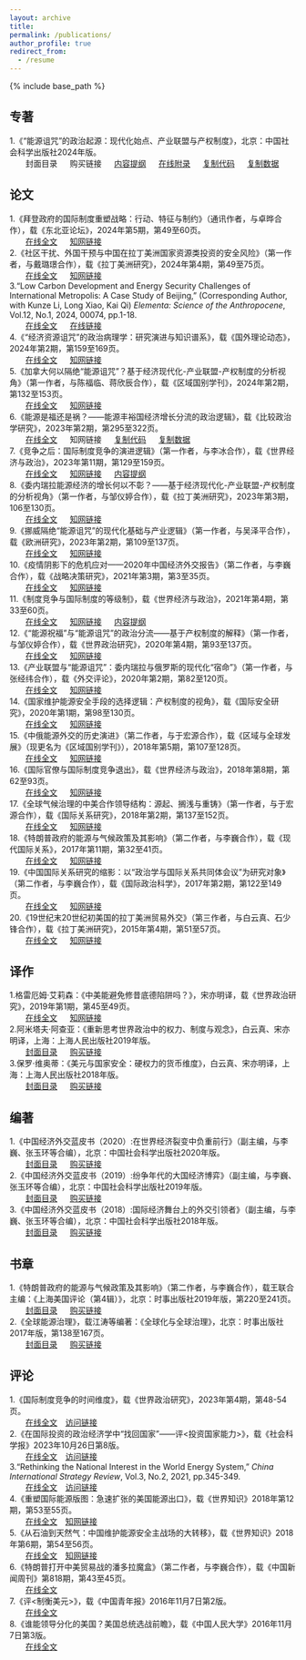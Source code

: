 ```yaml
---
layout: archive
title: 
permalink: /publications/
author_profile: true
redirect_from:
  - /resume
---
```


{% include base_path %}

## 专著
1.《“能源诅咒”的政治起源：现代化始点、产业联盟与产权制度》，北京：中国社会科学出版社2024年版。<br>
&emsp;&emsp;封面目录 &emsp; 购买链接 &emsp; [内容提纲](http://sym915.github.io/files/book1-app3.pdf) &emsp; [在线附录](http://sym915.github.io/files/book1-app1.pdf) &emsp; [复制代码](http://sym915.github.io/files/book1-app2.do) &emsp; [复制数据](http://sym915.github.io/files/data.1.EnergyCurse.xlsx)<br>

## 论文
1.《拜登政府的国际制度重塑战略：行动、特征与制约》（通讯作者，与卓晔合作），载《东北亚论坛》，2024年第5期，第49至60页。<br>
   &emsp;&emsp;[在线全文](http://sym915.github.io/files/paper20.pdf) &emsp; [知网链接](https://kns.cnki.net/kcms2/article/abstract?v=WOTiXAdNI6N0AYqIhNERdJH9tgttzET58m0HFJABQAxYaLqlcDzhcbeJNAVmyfldEjtoqzIxJqB1uNsANK3EJxUc5NZEq8L_6lSqP8KtUXi3FlsxKU3GGfS2Es2NWqLqN4O14NnsfRehievOjDMKPByAtcg_IJbcVjpXqBUtyLEwwUMIHmy4TDr5GgrRUOmypV41wzyAJJEOsKYjVPpobWz7YvU1Fez_D6kQx0FwcxqxmyRc3QUc1A==&uniplatform=NZKPT&language=CHS)<br>
2.《社区干扰、外国干预与中国在拉丁美洲国家资源类投资的安全风险》（第一作者，与戴璐璟合作），载《拉丁美洲研究》，2024年第4期，第49至75页。<br>
   &emsp;&emsp;[在线全文](http://sym915.github.io/files/paper19.pdf) &emsp; [知网链接](https://kns.cnki.net/kcms2/article/abstract?v=WOTiXAdNI6OLwKVTTKlWztC8Iy4D4YIvTDjslCfG4V9laA9xqvqvYYFmK5D6URqzI0zfE8BbpSLS-NP6U5L0mBFM_JwX8c4ubSghdxL1zPu18J7v3GX2hjqYw-MPhLzS4KiS7hWqa7ibJB-LITETiXi-Qv8RtzFaDJEXbOolQqFV5BUbUoio6hYD7GvavN2YaPj0et2SHYHN3fRtZ5ahyiWG2bygWBF95m0T-RYHzYqDDFJ1pHR0fw==&uniplatform=NZKPT&language=CHS)<br>
3.“Low Carbon Development and Energy Security Challenges of International Metropolis: A Case Study of Beijing,” (Corresponding Author, with Kunze Li, Long Xiao, Kai Qi) *Elementa: Science of the Anthropocene*, Vol.12, No.1, 2024, 00074, pp.1-18.<br>
   &emsp;&emsp;[在线全文](http://sym915.github.io/files/paper18.pdf) &emsp; [在线链接](https://online.ucpress.edu/elementa/article/12/1/00074/202548/Clean-energy-transition-and-energy-security-in)<br>
4.《“经济资源诅咒”的政治病理学：研究演进与知识谱系》，载《国外理论动态》，2024年第2期，第159至169页。<br>
   &emsp;&emsp;[在线全文](http://sym915.github.io/files/paper17.pdf) &emsp; [知网链接](https://kns.cnki.net/kcms2/article/abstract?v=WOTiXAdNI6PWLjSBL0PWEEySW_SIWkmdK7KgSmKea5zl9okdjnFbp-Z3_cHrNgntQCm-td8O-gEY-kwK9UOaTp1huKbBNVXYFFvXHEt-ejNwad0WztiLH7WJsWxTRebU_cR3FFxGO8_t7Kfqn5kT0sClB3VmaFGeuqWL94V0gzxdIRFtT0cdO0CJp_8J7ljbWR63Vv6xMGgDVQyqeJpbhzrDgYfbGGQ7TwaNeMEalwgxG22AOi8KWg==&uniplatform=NZKPT&language=CHS)<br>
5.《加拿大何以隔绝“能源诅咒”？基于经济现代化-产业联盟-产权制度的分析视角》（第一作者，与陈福临、蒋欣辰合作），载《区域国别学刊》，2024年第2期，第132至153页。<br>
   &emsp;&emsp;[在线全文](http://sym915.github.io/files/paper16.pdf) &emsp; [知网链接](https://kns.cnki.net/kcms2/article/abstract?v=WOTiXAdNI6PNH3JsNWq2r6ihTNlDKuRylXIBn3T4E40IZt7PuU0FgUo0jr9eQ30D4FnZm7dhTi5uY2fieVUmTYzoVCfbXNbOmUz3H02EEyoyBi0AxHJDHoBoQ3fni-ks5E-s5F75Yj5oI8YK58VmGKOxe_Dfyd6xbC6kF1dgGee-IFEq221beMf1hR1dUqQV12WGHOqoZriHSops04UlZNYKF8Ag4Rx2Jy9gZkBH28gVPWuQglzk8A==&uniplatform=NZKPT&language=CHS)<br>
6.《能源是福还是祸？——能源丰裕国经济增长分流的政治逻辑》，载《比较政治学研究》，2023年第2期，第295至322页。<br>
   &emsp;&emsp;[在线全文](http://sym915.github.io/files/paper15.pdf) &emsp; 知网链接 &emsp; [复制代码](http://sym915.github.io/files/paper15-app1.do) &emsp; [复制数据](http://sym915.github.io/files/data.1.EnergyCurse.xlsx)<br>
7.《竞争之后：国际制度竞争的演进逻辑》（第一作者，与李冰合作），载《世界经济与政治》，2023年第11期，第129至159页。<br>
   &emsp;&emsp;[在线全文](http://sym915.github.io/files/paper14.pdf) &emsp; [知网链接](https://kns.cnki.net/kcms2/article/abstract?v=2Wn7gbiy3W8RgE3EHxyUSpSdA7f1NLjJRceT_f1OeufgC85zH9rAOwxjkKKGCxF38sXd73rXDk5pG5LhgMKZkneZgs5UFz3NYBam3qxewZ2PVNUSnkWED7yv7zIUaoLew-ZXNrH-lk4=&uniplatform=NZKPT&language=CHS) &emsp; [内容提纲](http://sym915.github.io/files/paper14-app1.pdf) <br>
8.《委内瑞拉能源经济的增长何以不彰？——基于经济现代化-产业联盟-产权制度的分析视角》（第一作者，与邹仪婷合作），载《拉丁美洲研究》，2023年第3期，106至130页。<br>
   &emsp;&emsp;[在线全文](http://sym915.github.io/files/paper13.pdf) &emsp; [知网链接](https://kns.cnki.net/kcms2/article/abstract?v=3uoqIhG8C44YLTlOAiTRKu87-SJxoEJutOehf2D0XouCH-lhM6pGz3TTVPjQwqQ2_aAnicwvs11QBLH5aq1yIZ0ANntNd80P&uniplatform=NZKPT)<br>
9.《挪威隔绝“能源诅咒”的现代化基础与产业逻辑》（第一作者，与吴泽平合作），载《欧洲研究》，2023年第2期，第109至137页。<br>
   &emsp;&emsp;[在线全文](http://sym915.github.io/files/paper12.pdf) &emsp; [知网链接](https://kns.cnki.net/kcms2/article/abstract?v=3uoqIhG8C44YLTlOAiTRKu87-SJxoEJu6LL9TJzd50n99-5LWnc7lJlAv5wallFglTtkeq5SelCeiyZbK0H207l52CZrhalS&uniplatform=NZKPT)<br>
10.《疫情阴影下的危机应对——2020年中国经济外交报告》（第二作者，与李巍合作），载《战略决策研究》，2021年第3期，第3至35页。<br>
   &emsp;&emsp;[在线全文](http://sym915.github.io/files/paper11.pdf) &emsp; [知网链接](https://kns.cnki.net/kcms/detail/detail.aspx?dbcode=CJFD&dbname=CJFDLAST2021&filename=ZLJC202103001&uniplatform=NZKPT&v=lixjEIarD0ZkM9CGVZpY2sdf2uUxiG1TX9HtTfLuSyU3u-k6m0S8bd8C78_aQT8X)<br>
11.《制度竞争与国际制度的等级制》，载《世界经济与政治》，2021年第4期，第33至60页。<br>
   &emsp;&emsp;[在线全文](http://sym915.github.io/files/paper10.pdf) &emsp; [知网链接](https://kns.cnki.net/kcms/detail/detail.aspx?dbcode=CJFD&dbname=CJFDLAST2021&filename=SJJZ202104003&uniplatform=NZKPT&v=0oEg8l_tJp9Af2rIWZF6G07qa0ewnlYHyvdmljqQ2mgMq1wp-V7w3beDwxVGdyEo) &emsp; [内容提纲](http://sym915.github.io/files/paper10-app1.pdf) <br>
12.《“能源祝福”与“能源诅咒”的政治分流——基于产权制度的解释》（第一作者，与邹仪婷合作），载《世界政治研究》，2020年第4期，第93至137页。<br>
   &emsp;&emsp;[在线全文](http://sym915.github.io/files/paper9.pdf) &emsp; [知网链接](https://kns.cnki.net/kcms/detail/detail.aspx?dbcode=CCJD&dbname=CCJDLAST2&filename=WPJK202004005&uniplatform=NZKPT&v=hKx2YeJDmBeQ1oWyCnFKBcNqtJ1rpwMeCN8xmnhmBqLFcRy9r0cwowot3-m6nSOW)<br>
13.《产业联盟与“能源诅咒”：委内瑞拉与俄罗斯的现代化“宿命”》（第一作者，与张经纬合作），载《外交评论》，2020年第2期，第82至120页。<br>
   &emsp;&emsp;[在线全文](http://sym915.github.io/files/paper8.pdf) &emsp; [知网链接](https://kns.cnki.net/kcms/detail/detail.aspx?dbcode=CJFD&dbname=CJFDLAST2020&filename=WJXY202002004&uniplatform=NZKPT&v=lEp75hyY-l3VwamVTPGI3PPfmiUUQCnjBEKdne8UyahQVYqM-wU_cTrIILSJEmOa)<br>
14.《国家维护能源安全手段的选择逻辑：产权制度的视角》，载《国际安全研究》，2020年第1期，第98至130页。<br>
   &emsp;&emsp;[在线全文](http://sym915.github.io/files/paper7.pdf) &emsp; [知网链接](https://kns.cnki.net/kcms/detail/detail.aspx?dbcode=CJFD&dbname=CJFDLAST2020&filename=GGXB202001006&uniplatform=NZKPT&v=42OCBm1b1oTjSzlKcZcCcEL-zNRq3N_F-tDTKwzoCDMKZQ75eQ2PkH0Lxv0yLLgW)<br>
15.《中俄能源外交的历史演进》（第二作者，与于宏源合作），载《区域与全球发展》（现更名为《区域国别学刊》），2018年第5期，第107至128页。<br>
   &emsp;&emsp;[在线全文](http://sym915.github.io/files/paper6.pdf) &emsp; [知网链接](https://kns.cnki.net/kcms/detail/detail.aspx?dbcode=CJFD&dbname=CJFDLAST2019&filename=QYQQ201805008&uniplatform=NZKPT&v=JJxiKpVmhCLYn6KQDx_tfMkh2tgDxdiV8OQiRG4kOxUALlt1WcX4Wb3dzBd4bkT2)<br>
16.《国际官僚与国际制度竞争退出》，载《世界经济与政治》，2018年第8期，第62至93页。<br>
   &emsp;&emsp;[在线全文](http://sym915.github.io/files/paper5.pdf) &emsp; [知网链接](https://kns.cnki.net/kcms/detail/detail.aspx?dbcode=CJFD&dbname=CJFDLAST2018&filename=SJJZ201808004&uniplatform=NZKPT&v=86dHLgCDysGa7GNZLcOKp0_-wMgQm8db8HnlTkWvzxeL-EYqTXtegHd7-d9SZUX0)<br>
17.《全球气候治理的中美合作领导结构：源起、搁浅与重铸》（第一作者，与于宏源合作），载《国际关系研究》，2018年第2期，第137至152页。<br>
   &emsp;&emsp;[在线全文](http://sym915.github.io/files/paper4.pdf) &emsp; [知网链接](https://kns.cnki.net/kcms/detail/detail.aspx?dbcode=CJFD&dbname=CJFDLAST2018&filename=GGXY201802008&uniplatform=NZKPT&v=SG4tfQKNbmi5D9O6qeDwgB3ON_pIB9khZIDqi6k5ss9yEd0JJJHPgRw_7ZBshB1p)<br>
18.《特朗普政府的能源与气候政策及其影响》（第二作者，与李巍合作），载《现代国际关系》，2017年第11期，第32至41页。<br>
   &emsp;&emsp;[在线全文](http://sym915.github.io/files/paper3.pdf) &emsp; [知网链接](https://kns.cnki.net/kcms/detail/detail.aspx?dbcode=CJFD&dbname=CJFDLAST2018&filename=XDGG201711004&uniplatform=NZKPT&v=LB1FK7MByrBKfj-xHG2R_jKl0YZTVEXLoEBzL3Yw8CrDHoTuwQUC-yfJRMJszwv6)<br>
19.《中国国际关系研究的缩影：以“政治学与国际关系共同体会议”为研究对象》（第二作者，与李巍合作），载《国际政治科学》，2017年第2期，第122至149页。<br>
   &emsp;&emsp;[在线全文](http://sym915.github.io/files/paper2.pdf) &emsp; [知网链接](https://kns.cnki.net/kcms/detail/detail.aspx?dbcode=CJFD&dbname=CJFDLAST2017&filename=GJZK201702006&uniplatform=NZKPT&v=gzimj6hfKeGEAmqET1oiPLiGXmofIjg5LH6vctRRqyU8sGhB_QhNhV7diWUbE8rh)<br>
20.《19世纪末20世纪初美国的拉丁美洲贸易外交》（第三作者，与白云真、石少锋合作），载《拉丁美洲研究》，2015年第4期，第51至57页。<br>
   &emsp;&emsp;[在线全文](http://sym915.github.io/files/paper1.pdf) &emsp; [知网链接](https://kns.cnki.net/kcms/detail/detail.aspx?dbcode=CJFD&dbname=CJFDLAST2015&filename=LDMZ201504009&uniplatform=NZKPT&v=XWrDupyH212lih79re67IBlv2dBYGsXcRYpOz5mSfihvsoLndImqDm9yXPwq7UoN) <br>

## 译作

1.格雷厄姆·艾莉森：《中美能避免修昔底德陷阱吗？》，宋亦明译，载《世界政治研究》，2019年第1期，第45至49页。<br>
   &emsp;&emsp;[在线全文](http://sym915.github.io/files/translation3.pdf) &emsp; [知网链接](https://kns.cnki.net/kcms/detail/detail.aspx?dbcode=CCJD&dbname=CCJDLAST2&filename=WPJK201901001&uniplatform=NZKPT&v=GyFba9dhAARG5jX-vLbnHvTrtU_5oHSOdjzg4vFNWuX3wqdxafkDj4f0TC_C79Ez) <br>
2.阿米塔夫·阿查亚：《重新思考世界政治中的权力、制度与观念》，白云真、宋亦明译，上海：上海人民出版社2019年版。<br>
   &emsp;&emsp;[封面目录](http://sym915.github.io/files/translation2.pdf) &emsp; [购买链接](http://product.dangdang.com/27901108.html) <br>
3.保罗·维奥蒂：《美元与国家安全：硬权力的货币维度》，白云真、宋亦明译，上海：上海人民出版社2018年版。<br>
   &emsp;&emsp;[封面目录](http://sym915.github.io/files/translation1.pdf) &emsp; [购买链接](http://product.dangdang.com/25287944.html) <br>

## 编著

1.《中国经济外交蓝皮书（2020）:在世界经济裂变中负重前行》（副主编，与李巍、张玉环等合编），北京：中国社会科学出版社2020年版。<br>
   &emsp;&emsp;[封面目录](http://sym915.github.io/files/editbook3.pdf) &emsp; [购买链接](http://product.dangdang.com/29149993.html) <br>
2.《中国经济外交蓝皮书（2019）:纷争年代的大国经济博弈》（副主编，与李巍、张玉环等合编），北京：中国社会科学出版社2019年版。<br>
   &emsp;&emsp;[封面目录](http://sym915.github.io/files/editbook2.pdf) &emsp; [购买链接](http://product.dangdang.com/27919529.html) <br>
3.《中国经济外交蓝皮书（2018）:国际经济舞台上的外交引领者》（副主编，与李巍、张玉环等合编），北京：中国社会科学出版社2018年版。<br>
   &emsp;&emsp;[封面目录](http://sym915.github.io/files/editbook1.pdf) &emsp; [购买链接](http://product.dangdang.com/25261428.html) <br>

## 书章

1.《特朗普政府的能源与气候政策及其影响》（第二作者，与李巍合作），载王联合主编：《上海美国评论（第4辑）》，北京：时事出版社2019年版，第220至241页。<br>
  &emsp;&emsp;[封面目录](http://sym915.github.io/files/Chapter2.pdf) &emsp; [购买链接](http://product.dangdang.com/26482688.html) <br>
2.《全球能源治理》，载江涛等编著：《全球化与全球治理》，北京：时事出版社2017年版，第138至167页。<br>
  &emsp;&emsp;[封面目录](http://sym915.github.io/files/Chapter1.pdf) &emsp; [购买链接](http://product.dangdang.com/25172387.html) <br>

## 评论

1.《国际制度竞争的时间维度》，载《世界政治研究》，2023年第4期，第48-54页。<br>
   &emsp;&emsp;<a href="http://sym915.github.io/files/review6.pdf">在线全文</a >&emsp;<a href="https://mp.weixin.qq.com/s/f7wi4PDsk4nSZBKsEuwN4A">访问链接</a ><br>
2.《在国际投资的政治经济学中“找回国家”——评<投资国家能力>》，载《社会科学报》2023年10月26日第8版。<br>
   &emsp;&emsp;<a href="http://sym915.github.io/files/review5.pdf">在线全文</a >&emsp;<a href="https://mp.weixin.qq.com/s/hBQeewEsqiTy7QpyQ7x65A">访问链接</a ><br>
3.“Rethinking the National Interest in the World Energy System,” *China International Strategy Review*, Vol.3, No.2, 2021, pp.345-349.<br>
   &emsp;&emsp;<a href="http://sym915.github.io/files/review4.pdf">在线全文</a >&emsp;<a href="https://link.springer.com/article/10.1007/s42533-021-00084-w">访问链接</a ><br>
4.《重塑国际能源版图：急速扩张的美国能源出口》，载《世界知识》2018年第12期，第53至55页。<br>
   &emsp;&emsp;<a href="http://sym915.github.io/files/review3.pdf">在线全文</a >&emsp;<a href="https://kns.cnki.net/kcms2/article/abstract?v=WOTiXAdNI6OLqFm47lJP_VUN3-xtB9SSc-f1DpPZCCvrAL277Qx2eQ8NjR2cpC-0FqOpP5qIf-KvnStzoiFwvcQw5pzCyhJuZMCNcov3rQUj3quhSZ-s3dr4y34w8n3lhMkId_9IEjd6RIoJMLLnx7PxATzjee-NT_fuY6u_vGzkRO8REeIusmelOujEgZB6V-_cyh3BD3HbvBv6_1wV334Vu9kwhYbEBtQo6T3xtoGktuYZ60BTIdQn5OmBMUCVVfPWl3_5GlbHa-U84PcY7WnjXfDfBsvWBRSwEbLKeP92whAzf8aN8i3YH8UxYOxKZQwADHKAcUWk6-1rIW8IFn87gD1MXJ9F&uniplatform=NZKPT&language=CHS">知网链接</a ><br>
5.《从石油到天然气：中国维护能源安全主战场的大转移》，载《世界知识》2018年第6期，第54至56页。<br>
   &emsp;&emsp;<a href="http://sym915.github.io/files/review2.pdf">在线全文</a >&emsp;<a href="https://kns.cnki.net/kcms2/article/abstract?v=WOTiXAdNI6P0-lHx8VOwMPzFUqLPaBxNb1N2VMlQhZZypFH4pJIvb9TFLKjRc3YT7_aLixLtReSKt8lPLOq8SiP2qZx6yv7LnpAy9HBPyC7gkKjG-KXIaiOUWJM64QlqaLM_hMqg-Gsv632cEtub7IfOxjhjE_M_e-67heh_N-O3pNxRYikPCEklDZ36fkOZ-2XXsYC9M1Z72U3cVkfFWff9TC9fJMxjw5-Gbr0AELf4XrEUk1e1RM2yJWx7HQJTABY_pS28wV7w3XIKJ8O0R5MbMjwoceIywFb25qmi-7swtMEZLf_GIa3DgjzNVfjCOlrNJxYpYBs6kfqcMuDlJ-cOVW2uMT8D&uniplatform=NZKPT&language=CHS">知网链接</a ><br>
6.《特朗普打开中美贸易战的潘多拉魔盒》（第二作者，与李巍合作），载《中国新闻周刊》第818期，第43至45页。<br>
   &emsp;&emsp;<a href="http://www.zgxwzk.chinanews.com.cn/2/2017-08-28/463.shtml">在线全文</a ><br>
7.《评<制衡美元>》，载《中国青年报》2016年11月7日第2版。<br>
   &emsp;&emsp;<a href="http://zqb.cyol.com/html/2016-11/07/nw.D110000zgqnb_20161107_3-02.htm">在线全文</a ><br>
8.《谁能领导分化的美国？美国总统选战前瞻》，载《中国人民大学》2016年11月7日第3版。<br>
   &emsp;&emsp;<a href="http://ruc.ihwrm.com/index/article/articleinfo.html?doc%20id=1545173">在线全文</a ><br>

